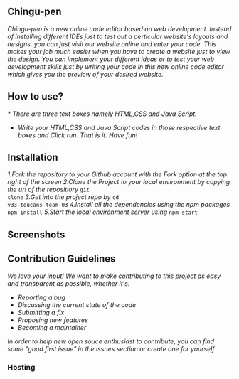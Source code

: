 ## Chingu-pen
<i>Chingu-pen is a new online code editor based on web development. Instead of installing different IDEs just to test out a perticular website's layouts and designs..you can just visit our website online and enter your code. This makes your job much easier when you have to create a website just to view the design. You can implement your different ideas or to test your web development skills just by writing your code in this new online code editor which gives you the preview of your desired website.</i>
## How to use?
<i>* There are three text boxes namely HTML,CSS and Java Script.
* Write your HTML,CSS and Java Script codes in those respective text boxes and Click run.
That is it. Have fun!</i>
## Installation
<i>1.Fork the repository to your Github account with the Fork option at the top right of the screen
2.Clone the Project to your local environment by copying the url of the repositiory</i>
<code>git clone</code>
<i>3.Get into the project repo by</i>
<code>cd v33-toucans-team-03</code>
<i>4.Install all the dependencies using the npm packages</i>
<code>npm install</code>
<i>5.Start the local environment server using</i>
<code>npm start</code>

## Screenshots


## Contribution Guidelines

<i>We love your input! We want to make contributing to this project as easy and transparent as possible, whether it's:

* Reporting a bug
* Discussing the current state of the code
* Submitting a fix
* Proposing new features
* Becoming a maintainer

In order to help new open souce enthusiast to contribute, you can find some "good first issue" in the issues section or create one for yourself</i>

### Hosting
